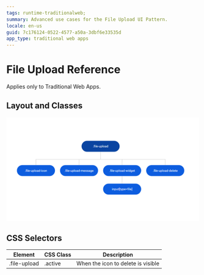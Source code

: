```yaml
---
tags: runtime-traditionalweb; 
summary: Advanced use cases for the File Upload UI Pattern.
locale: en-us
guid: 7c176124-0522-4577-a50a-3dbf6e33535d
app_type: traditional web apps
---
```


# File Upload Reference

<div class="info" markdown="1">

Applies only to Traditional Web Apps.

</div>

## Layout and Classes

![](<images/fileupload-image-2.png>)

## CSS Selectors

| Element |  CSS Class |  Description  |
| ---|---|---
| .file-upload | .active |  When the icon to delete is visible |


